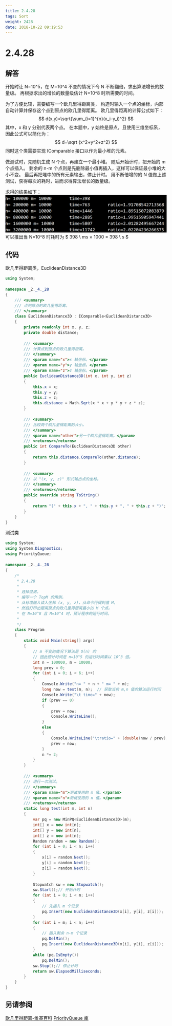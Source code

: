 ```yaml
---
title: 2.4.28
tags: Sort
weight: 2428
date: 2018-10-22 09:19:53
---
```


# 2.4.28


## 解答

开始时让 N=10^5，在 M=10^4 不变的情况下令 N 不断翻倍，求出算法增长的数量级。
再根据求出的增长的数量级估计 N=10^8 时所需要的时间。

为了方便比较，需要编写一个欧几里得距离类，
构造时输入一个点的坐标，内部自动计算并保存这个点到原点的欧几里得距离。
欧几里得距离的计算公式如下：
$$
d(x,y)=\sqrt{\sum_{i=1}^{n}(x_i-y_i)^2}
$$
其中，x 和 y 分别代表两个点。
在本题中，y 始终是原点，且使用三维坐标系，因此公式可以简化为：
$$
d=\sqrt {x^2+y^2+z^2}
$$
同时这个类需要实现 IComparable 接口以作为最小堆的元素。

做测试时，先随机生成 N 个点，再建立一个最小堆。
随后开始计时，把开始的 m 个点插入。
剩余的 n-m 个点则是先删除最小值再插入，这样可以保证最小堆的大小不变。
最后再把堆中的所有元素输出，停止计时。
用不断倍增的的 N 值做上述测试，获得每次的耗时，进而求得算法增长的数量级。

求得的结果如下：
![](/resources/2-4-28/1.png)
可以推出当 N=10^8 时耗时为 $ 398 \ ms × 1000 = 398 \ s $

## 代码

欧几里得距离类，EuclideanDistance3D

```csharp
using System;

namespace _2._4._28
{
    /// <summary>
    /// 点到原点的欧几里得距离。
    /// </summary>
    class EuclideanDistance3D : IComparable<EuclideanDistance3D>
    {
        private readonly int x, y, z;
        private double distance;

        /// <summary>
        /// 计算点到原点的欧几里得距离。
        /// </summary>
        /// <param name="x">x 轴坐标。</param>
        /// <param name="y">y 轴坐标。</param>
        /// <param name="z">z 轴坐标。</param>
        public EuclideanDistance3D(int x, int y, int z)
        {
            this.x = x;
            this.y = y;
            this.z = z;
            this.distance = Math.Sqrt(x * x + y * y + z * z);
        }

        /// <summary>
        /// 比较两个欧几里得距离的大小。
        /// </summary>
        /// <param name="other">另一个欧几里得距离。</param>
        /// <returns></returns>
        public int CompareTo(EuclideanDistance3D other)
        {
            return this.distance.CompareTo(other.distance);
        }

        /// <summary>
        /// 以 "(x, y, z)" 形式输出点的坐标。
        /// </summary>
        /// <returns></returns>
        public override string ToString()
        {
            return "(" + this.x + ", " + this.y + ", " + this.z + ")";
        }
    }
}
```

测试类

```csharp
using System;
using System.Diagnostics;
using PriorityQueue;

namespace _2._4._28
{
    /*
     * 2.4.28
     * 
     * 选择过滤。
     * 编写一个 TopM 的用例，
     * 从标准输入读入坐标 (x, y, z)，从命令行得到值 M，
     * 然后打印出距离原点的欧几里得距离最小的 M 个点。
     * 在 N=10^8 且 M=10^4 时，预计程序的运行时间。
     * 
     */
    class Program
    {
        static void Main(string[] args)
        {
            // m 不变的情况下算法是 O(n) 的
            // 因此预计时间是 n=10^5 的运行时间乘以 10^3 倍。
            int n = 100000, m = 10000;
            long prev = 0;
            for (int i = 0; i < 6; i++)
            {
                Console.Write("n= " + n + " m= " + m);
                long now = test(m, n);  // 获取当前 m,n 值的算法运行时间
                Console.Write("\t time=" + now);
                if (prev == 0)
                {
                    prev = now;
                    Console.WriteLine();
                }
                else
                {
                    Console.WriteLine("\tratio=" + (double)now / prev);
                    prev = now;
                }
                n *= 2;
            }
        }

        /// <summary>
        /// 进行一次测试。
        /// </summary>
        /// <param name="m">测试使用的 m 值。</param>
        /// <param name="n">测试使用的 n 值。</param>
        /// <returns></returns>
        static long test(int m, int n)
        {
            var pq = new MinPQ<EuclideanDistance3D>(m);
            int[] x = new int[n];
            int[] y = new int[n];
            int[] z = new int[n];
            Random random = new Random();
            for (int i = 0; i < n; i++)
            {
                x[i] = random.Next();
                y[i] = random.Next();
                z[i] = random.Next();
            }

            Stopwatch sw = new Stopwatch();
            sw.Start();// 开始计时
            for (int i = 0; i < m; i++)
            {
                // 先插入 m 个记录
                pq.Insert(new EuclideanDistance3D(x[i], y[i], z[i]));
            }
            for (int i = m; i < n; i++)
            {
                // 插入剩余 n-m 个记录
                pq.DelMin();
                pq.Insert(new EuclideanDistance3D(x[i], y[i], z[i]));
            }
            while (pq.IsEmpty())
                pq.DelMin();
            sw.Stop();// 停止计时
            return sw.ElapsedMilliseconds;
        }
    }
}
```

## 另请参阅

[欧几里得距离-维基百科](https://zh.wikipedia.org/wiki/欧几里得距离)
[PriorityQueue 库](https://github.com/ikesnowy/Algorithms-4th-Edition-in-Csharp/tree/master/2%20Sorting/2.4/PriorityQueue)
